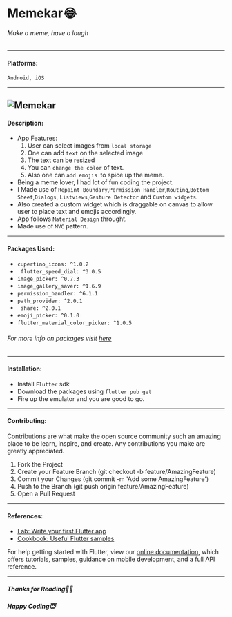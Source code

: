 # Memekar😂
###### Make a meme, have a laugh

------------



#### Platforms:  
`Android, iOS`

------------
![Memekar](https://user-images.githubusercontent.com/55269410/115395663-be853500-a201-11eb-9d2a-a2a849512b4d.png)
------------
#### Description: 
- App Features:
	1. User can select images from `local storage`
	2. One can add `text` on the selected image
	3. The text can be resized
	4. You can `change the color` of text.
	5. Also one can `add emojis `to spice up the meme.
- Being a meme lover, I had lot of fun coding the project. 
- I Made use of `Repaint Boundary`,`Permission Handler`,`Routing`,`Bottom Sheet`,`Dialogs`, `Listviews`,`Gesture Detector` and `Custom widgets`.
- Also created a custom widget which is draggable on canvas to allow user to place text and emojis accordingly.
- App follows `Material Design` throught.
- Made use of `MVC` pattern.



------------

#### Packages Used:
 - `cupertino_icons: ^1.0.2`
-  ` flutter_speed_dial: ^3.0.5`
-   `image_picker: ^0.7.3`
-   `image_gallery_saver: ^1.6.9`
-   `permission_handler: ^6.1.1`
-   `path_provider: ^2.0.1`
-  ` share: ^2.0.1`
-   `emoji_picker: ^0.1.0`
-   `flutter_material_color_picker: ^1.0.5`
###### For more info on packages visit [here](http://pub.dev "here")
------------

#### Installation:
- Install `Flutter` sdk
- Download the packages using `flutter pub get`
- Fire up the emulator and you are good to go.

------------
#### Contributing:
Contributions are what make the open source community such an amazing place to be learn, inspire, and create. Any contributions you make are greatly appreciated.
1. Fork the Project
2. Create your Feature Branch (git checkout -b feature/AmazingFeature)
3. Commit your Changes (git commit -m 'Add some AmazingFeature')
4. Push to the Branch (git push origin feature/AmazingFeature)
5. Open a Pull Request

------------
#### References:

- [Lab: Write your first Flutter app](https://flutter.dev/docs/get-started/codelab)
- [Cookbook: Useful Flutter samples](https://flutter.dev/docs/cookbook)

For help getting started with Flutter, view our
[online documentation](https://flutter.dev/docs), which offers tutorials,
samples, guidance on mobile development, and a full API reference.

------------


##### Thanks for Reading🙏🏻
##### Happy Coding😇



   


